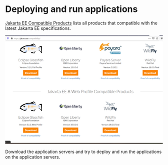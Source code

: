 # Deploying and run applications 

[ Jakarta EE Compatible Products](https://jakarta.ee/compatibility/) lists all products that compatible with the latest Jakarta EE specifications.

![Jakarta EE Compatible Products](jakartaee8-compatible-products.png)



Download the application servers and try to deploy and run the applications on the application servers.



